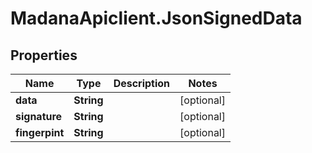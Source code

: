 # MadanaApiclient.JsonSignedData

## Properties

Name | Type | Description | Notes
------------ | ------------- | ------------- | -------------
**data** | **String** |  | [optional] 
**signature** | **String** |  | [optional] 
**fingerpint** | **String** |  | [optional] 


